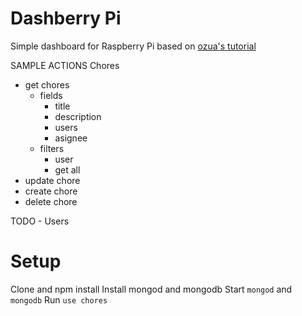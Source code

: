 # Dashberry Pi
Simple dashboard for Raspberry Pi based on [ozua's tutorial](http://www.instructables.com/id/Raspberry-Pi-Wall-Mounted-Calender-and-Notificatio/?ALLSTEPS)

SAMPLE ACTIONS
Chores
- get chores
  - fields
    - title
    - description
    - users
    - asignee
  - filters
    - user
    - get all
- update chore
- create chore
- delete chore

TODO - Users

# Setup
Clone and npm install
Install mongod and mongodb
Start `mongod` and `mongodb`
Run `use chores`


